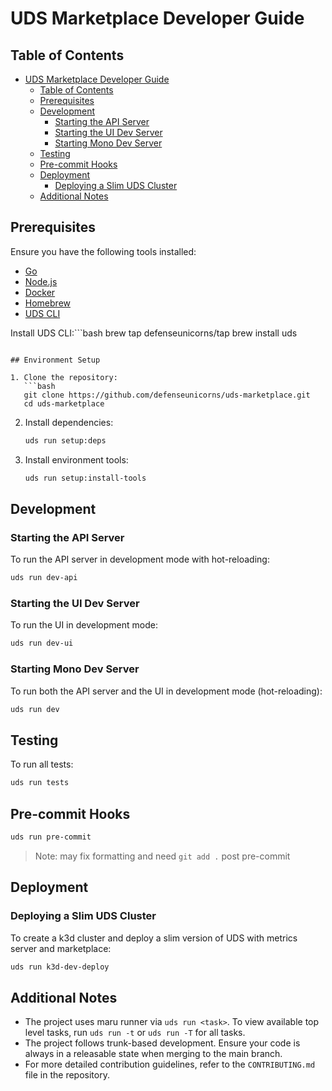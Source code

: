 # UDS Marketplace Developer Guide

## Table of Contents
- [UDS Marketplace Developer Guide](#uds-marketplace-developer-guide)
  - [Table of Contents](#table-of-contents)
  - [Prerequisites](#prerequisites)
  - [Development](#development)
    - [Starting the API Server](#starting-the-api-server)
    - [Starting the UI Dev Server](#starting-the-ui-dev-server)
    - [Starting Mono Dev Server](#starting-mono-dev-server)
  - [Testing](#testing)
  - [Pre-commit Hooks](#pre-commit-hooks)
  - [Deployment](#deployment)
    - [Deploying a Slim UDS Cluster](#deploying-a-slim-uds-cluster)
  - [Additional Notes](#additional-notes)

## Prerequisites

Ensure you have the following tools installed:
- [Go](https://go.dev/dl/)
- [Node.js](https://nodejs.org/en)
- [Docker](https://www.docker.com/products/docker-desktop/)
- [Homebrew](https://brew.sh/)
- [UDS CLI](https://github.com/defenseunicorns/uds-cli)

Install UDS CLI:```bash
brew tap defenseunicorns/tap
brew install uds
```

## Environment Setup

1. Clone the repository:
   ```bash
   git clone https://github.com/defenseunicorns/uds-marketplace.git
   cd uds-marketplace
   ```

2. Install dependencies:
   ```bash
   uds run setup:deps
   ```

3. Install environment tools:
   ```bash
   uds run setup:install-tools
   ```

## Development

### Starting the API Server

To run the API server in development mode with hot-reloading:

```bash
uds run dev-api
```

### Starting the UI Dev Server

To run the UI in development mode:

```bash
uds run dev-ui
```

### Starting Mono Dev Server

To run both the API server and the UI in development mode (hot-reloading):

```bash
uds run dev
```

## Testing

To run all tests:

```bash
uds run tests
```

## Pre-commit Hooks

```bash
uds run pre-commit
```
> Note: may fix formatting and need `git add .` post pre-commit

## Deployment

### Deploying a Slim UDS Cluster

To create a k3d cluster and deploy a slim version of UDS with metrics server and marketplace:

```bash
uds run k3d-dev-deploy
```


## Additional Notes

- The project uses maru runner via `uds run <task>`. To view available top level tasks, run `uds run -t` or `uds run -T` for all tasks.
- The project follows trunk-based development. Ensure your code is always in a releasable state when merging to the main branch.
- For more detailed contribution guidelines, refer to the `CONTRIBUTING.md` file in the repository.
